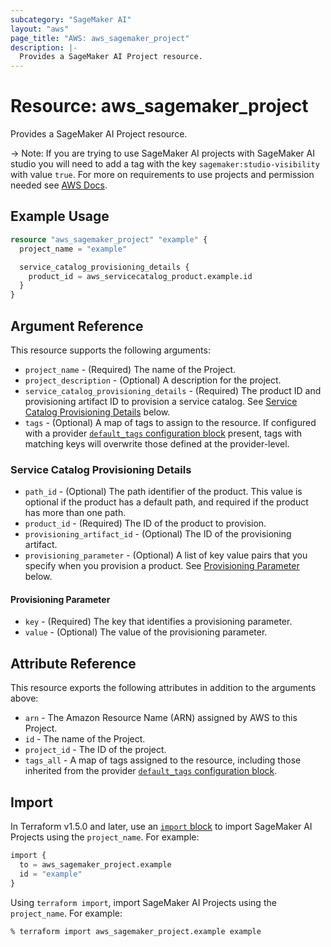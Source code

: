 ```yaml
---
subcategory: "SageMaker AI"
layout: "aws"
page_title: "AWS: aws_sagemaker_project"
description: |-
  Provides a SageMaker AI Project resource.
---
```


# Resource: aws_sagemaker_project

Provides a SageMaker AI Project resource.

 -> Note: If you are trying to use SageMaker AI projects with SageMaker AI studio you will need to add a tag with the key `sagemaker:studio-visibility` with value `true`. For more on requirements to use projects and permission needed see [AWS Docs](https://docs.aws.amazon.com/sagemaker/latest/dg/sagemaker-projects-templates-custom.html).

## Example Usage

```terraform
resource "aws_sagemaker_project" "example" {
  project_name = "example"

  service_catalog_provisioning_details {
    product_id = aws_servicecatalog_product.example.id
  }
}
```

## Argument Reference

This resource supports the following arguments:

* `project_name` - (Required) The name of the Project.
* `project_description` - (Optional) A description for the project.
* `service_catalog_provisioning_details` - (Required) The product ID and provisioning artifact ID to provision a service catalog. See [Service Catalog Provisioning Details](#service-catalog-provisioning-details) below.
* `tags` - (Optional) A map of tags to assign to the resource. If configured with a provider [`default_tags` configuration block](https://registry.terraform.io/providers/hashicorp/aws/latest/docs#default_tags-configuration-block) present, tags with matching keys will overwrite those defined at the provider-level.

### Service Catalog Provisioning Details

* `path_id` - (Optional) The path identifier of the product. This value is optional if the product has a default path, and required if the product has more than one path.
* `product_id` - (Required) The ID of the product to provision.
* `provisioning_artifact_id` - (Optional) The ID of the provisioning artifact.
* `provisioning_parameter` - (Optional) A list of key value pairs that you specify when you provision a product. See [Provisioning Parameter](#provisioning-parameter) below.

#### Provisioning Parameter

* `key` - (Required) The key that identifies a provisioning parameter.
* `value` - (Optional) The value of the provisioning parameter.

## Attribute Reference

This resource exports the following attributes in addition to the arguments above:

* `arn` - The Amazon Resource Name (ARN) assigned by AWS to this Project.
* `id` - The name of the Project.
* `project_id` - The ID of the project.
* `tags_all` - A map of tags assigned to the resource, including those inherited from the provider [`default_tags` configuration block](https://registry.terraform.io/providers/hashicorp/aws/latest/docs#default_tags-configuration-block).

## Import

In Terraform v1.5.0 and later, use an [`import` block](https://developer.hashicorp.com/terraform/language/import) to import SageMaker AI Projects using the `project_name`. For example:

```terraform
import {
  to = aws_sagemaker_project.example
  id = "example"
}
```

Using `terraform import`, import SageMaker AI Projects using the `project_name`. For example:

```console
% terraform import aws_sagemaker_project.example example
```
